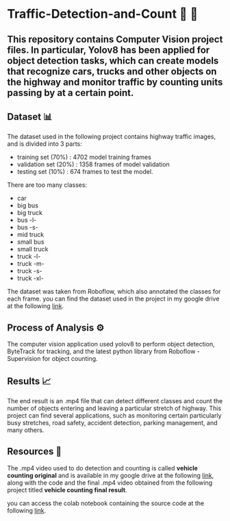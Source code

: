 # Traffic-Detection-and-Count 🚗 🚛

##  This repository contains Computer Vision project files. In particular, Yolov8 has been applied for object detection tasks, which can create models that recognize cars, trucks and other objects on the highway and monitor traffic by counting units passing by at a certain point.

## Dataset 📊
The dataset used in the following project contains highway traffic images, and is divided into 3 parts:
- training set (70%) : 4702 model training frames
- validation set (20%) : 1358 frames of model validation
- testing set (10%) : 674 frames to test the model.

There are too many classes:
- car
- big bus
- big truck
- bus -l-
- bus -s-
- mid truck
- small bus
- small truck
- truck -l-
- truck -m-
- truck -s-
- truck -xl-

The dataset was taken from Roboflow, which also annotated the classes for each frame.
you can find the dataset used in the project in my google drive at the following [link](https://drive.google.com/drive/folders/1HaN7tSvvIt_7fmtwo0vxCRIS1TI7Qq1M?usp=sharing).

## Process of Analysis ⚙️
The computer vision application used yolov8 to perform object detection, ByteTrack for tracking, and the latest python library from Roboflow - Supervision for object counting.

## Results 📈
The end result is an .mp4 file that can detect different classes and count the number of objects entering and leaving a particular stretch of highway. 
This project can find several applications, such as monitoring certain particularly busy stretches, road safety, accident detection, parking management, and many others.

## Resources 💎
The .mp4 video used to do detection and counting is called __vehicle counting original__ and is available in my google drive at the following [link](https://drive.google.com/drive/folders/1MR0qf6GgHOVlcB59qc6Iw8vydiYvzB6n?usp=sharing), along with the code and the final .mp4 video obtained from the following project titled __vehicle counting final result__.

you can access the colab notebook containing the source code at the following [link](https://colab.research.google.com/drive/1UDXDHM_NAfgqgGEi2HjSY5h33yTHYiHf?usp=sharing).





